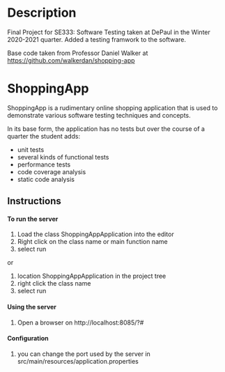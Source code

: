 # Description
Final Project for SE333: Software Testing taken at DePaul in the Winter 2020-2021 quarter. Added a testing framwork to the software.

Base code taken from Professor Daniel Walker at https://github.com/walkerdan/shopping-app



# ShoppingApp
ShoppingApp is a rudimentary online shopping application that is used to demonstrate various software testing techniques and concepts.

In its base form, the application has no tests but over the course of a quarter the student adds:
* unit tests
* several kinds of functional tests
* performance tests
* code coverage analysis
* static code analysis

## Instructions
#### To run the server
1. Load the class ShoppingAppApplication into the editor
2. Right click on the class name or main function name
3. select run

or
1. location ShoppingAppApplication in the project tree
2. right click the class name
3. select run


#### Using the server
1. Open a browser on http://localhost:8085/?#

#### Configuration
1. you can change the port used by the server in src/main/resources/application.properties
